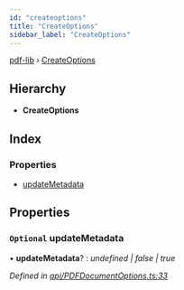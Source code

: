 ```yaml
---
id: "createoptions"
title: "CreateOptions"
sidebar_label: "CreateOptions"
---
```


[pdf-lib](../index.md) › [CreateOptions](createoptions.md)

## Hierarchy

* **CreateOptions**

## Index

### Properties

* [updateMetadata](createoptions.md#optional-updatemetadata)

## Properties

### `Optional` updateMetadata

• **updateMetadata**? : *undefined | false | true*

*Defined in [api/PDFDocumentOptions.ts:33](https://github.com/Hopding/pdf-lib/blob/d213f92/src/api/PDFDocumentOptions.ts#L33)*
